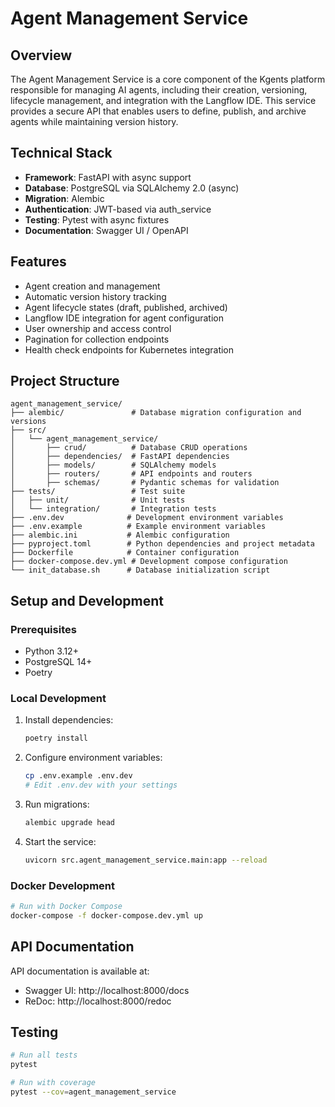 # Agent Management Service

## Overview

The Agent Management Service is a core component of the Kgents platform responsible for managing AI agents, including their creation, versioning, lifecycle management, and integration with the Langflow IDE. This service provides a secure API that enables users to define, publish, and archive agents while maintaining version history.

## Technical Stack

- **Framework**: FastAPI with async support
- **Database**: PostgreSQL via SQLAlchemy 2.0 (async)
- **Migration**: Alembic
- **Authentication**: JWT-based via auth_service
- **Testing**: Pytest with async fixtures
- **Documentation**: Swagger UI / OpenAPI

## Features

- Agent creation and management
- Automatic version history tracking
- Agent lifecycle states (draft, published, archived)
- Langflow IDE integration for agent configuration
- User ownership and access control
- Pagination for collection endpoints
- Health check endpoints for Kubernetes integration

## Project Structure

```
agent_management_service/
├── alembic/               # Database migration configuration and versions
├── src/
│   └── agent_management_service/
│       ├── crud/          # Database CRUD operations
│       ├── dependencies/  # FastAPI dependencies
│       ├── models/        # SQLAlchemy models
│       ├── routers/       # API endpoints and routers
│       ├── schemas/       # Pydantic schemas for validation
├── tests/                 # Test suite
│   ├── unit/              # Unit tests
│   └── integration/       # Integration tests
├── .env.dev              # Development environment variables
├── .env.example          # Example environment variables
├── alembic.ini           # Alembic configuration
├── pyproject.toml        # Python dependencies and project metadata
├── Dockerfile            # Container configuration
├── docker-compose.dev.yml # Development compose configuration
└── init_database.sh      # Database initialization script
```

## Setup and Development

### Prerequisites

- Python 3.12+
- PostgreSQL 14+
- Poetry

### Local Development

1. Install dependencies:
   ```bash
   poetry install
   ```

2. Configure environment variables:
   ```bash
   cp .env.example .env.dev
   # Edit .env.dev with your settings
   ```

3. Run migrations:
   ```bash
   alembic upgrade head
   ```

4. Start the service:
   ```bash
   uvicorn src.agent_management_service.main:app --reload
   ```

### Docker Development

```bash
# Run with Docker Compose
docker-compose -f docker-compose.dev.yml up
```

## API Documentation

API documentation is available at:
- Swagger UI: http://localhost:8000/docs
- ReDoc: http://localhost:8000/redoc

## Testing

```bash
# Run all tests
pytest

# Run with coverage
pytest --cov=agent_management_service
```
